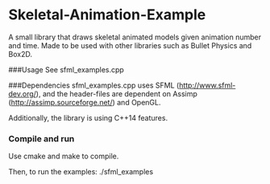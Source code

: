 # Skeletal-Animation-Example
A small library that draws skeletal animated models given animation number and time. Made to be used with other libraries such as Bullet Physics and Box2D. 

###Usage
See sfml_examples.cpp

###Dependencies
sfml_examples.cpp uses SFML (http://www.sfml-dev.org/), and the header-files are dependent on Assimp (http://assimp.sourceforge.net/) and OpenGL. 

Additionally, the library is using C++14 features. 

### Compile and run
Use cmake and make to compile. 

Then, to run the examples: ./sfml_examples
